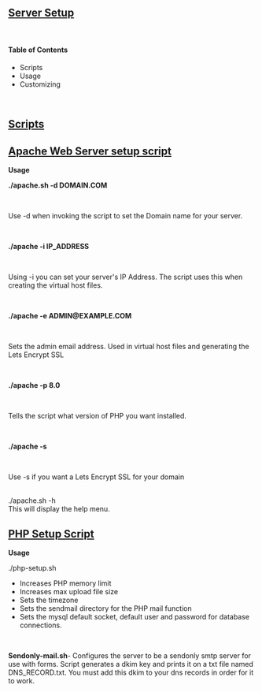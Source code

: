 <!DOCTYPE html>
<head>
  <!-- STYLING -->
  <link rel="stylesheet" href="iamryancook.com/css/stylesheet.css">
</head>
<body>
  <u><h2>Server Setup</h2></u>
    <br>
     <h4>Table of Contents</h4>
  <ul>
    <li>Scripts</li>
    <li>Usage</li>
    <li>Customizing</li>
  </ul>
  <br>
  <u><h2>Scripts</h2></u>
  <u><h2>Apache Web Server setup script</h2></u>
  <strong>Usage</strong>
  <strong><p>./apache.sh -d DOMAIN.COM</p></strong><br>
  <p>Use -d when invoking the script to set the Domain name for your server.</p><br>
  <strong><p>./apache -i IP_ADDRESS</strong></p><br>
  <p>Using -i you can set your server's IP Address. The script uses this when creating the virtual host files.</p><br>
 <strong><p>./apache -e ADMIN@EXAMPLE.COM</strong></p><br>
  <p>Sets the admin email address. Used in virtual host files and generating the Lets Encrypt SSL</p><br>
  <strong><p>./apache -p 8.0</strong></p><br>
  <p>Tells the script what version of PHP you want installed.</p><br>
  <strong><p>./apache -s</strong></p><br>
  <p>Use -s if you want a Lets Encrypt SSL for your domain</p><br>
./apache.sh -h<br>
    This will display the help menu.</p>
  <u><h2>PHP Setup Script</h2></u>
  <strong>Usage</strong>
  <p>./php-setup.sh</p>
    <ul>
      <li>Increases PHP memory limit</li> 
      <li>Increases max upload file size</li> 
      <li>Sets the timezone</li> 
      <li>Sets the sendmail directory for the PHP mail function</li> 
      <li>Sets the mysql default socket, default user and password for database connections.</li>
  </ul>
  <br>
  <p><strong>Sendonly-mail.sh</strong>- Configures the server to be a sendonly smtp server for use with forms. Script generates a dkim key and prints it on a txt file named DNS_RECORD.txt. You must add this dkim to your dns records in order for it to work.</p>
  
